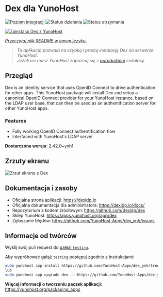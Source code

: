 <!--
To README zostało automatycznie wygenerowane przez <https://github.com/YunoHost/apps/tree/master/tools/readme_generator>
Nie powinno być ono edytowane ręcznie.
-->

# Dex dla YunoHost

[![Poziom integracji](https://apps.yunohost.org/badge/integration/dex)](https://ci-apps.yunohost.org/ci/apps/dex/)
![Status działania](https://apps.yunohost.org/badge/state/dex)
![Status utrzymania](https://apps.yunohost.org/badge/maintained/dex)

[![Zainstaluj Dex z YunoHost](https://install-app.yunohost.org/install-with-yunohost.svg)](https://install-app.yunohost.org/?app=dex)

*[Przeczytaj plik README w innym języku.](./ALL_README.md)*

> *Ta aplikacja pozwala na szybką i prostą instalację Dex na serwerze YunoHost.*  
> *Jeżeli nie masz YunoHost zapoznaj się z [poradnikiem](https://yunohost.org/install) instalacji.*

## Przegląd

Dex is an identity service that uses OpenID Connect to drive authentication for other apps.
This YunoHost package will install Dex and setup a canonical OpenID Connect provider for your YunoHost instance, based on the LDAP user base, that can then be used as an authentification server for other YunoHost apps.

### Features

- Fully working OpenID Connect authentification flow
- Interfaced with YunoHost's LDAP server


**Dostarczona wersja:** 2.42.0~ynh1

## Zrzuty ekranu

![Zrzut ekranu z Dex](./doc/screenshots/Dex_screenshot.png)

## Dokumentacja i zasoby

- Oficjalna strona aplikacji: <https://dexidp.io>
- Oficjalna dokumentacja dla administratora: <https://dexidp.io/docs/>
- Repozytorium z kodem źródłowym: <https://github.com/dexidp/dex>
- Sklep YunoHost: <https://apps.yunohost.org/app/dex>
- Zgłaszanie błędów: <https://github.com/YunoHost-Apps/dex_ynh/issues>

## Informacje od twórców

Wyślij swój pull request do [gałęzi `testing`](https://github.com/YunoHost-Apps/dex_ynh/tree/testing).

Aby wypróbować gałąź `testing` postępuj zgodnie z instrukcjami:

```bash
sudo yunohost app install https://github.com/YunoHost-Apps/dex_ynh/tree/testing --debug
lub
sudo yunohost app upgrade dex -u https://github.com/YunoHost-Apps/dex_ynh/tree/testing --debug
```

**Więcej informacji o tworzeniu paczek aplikacji:** <https://yunohost.org/packaging_apps>
